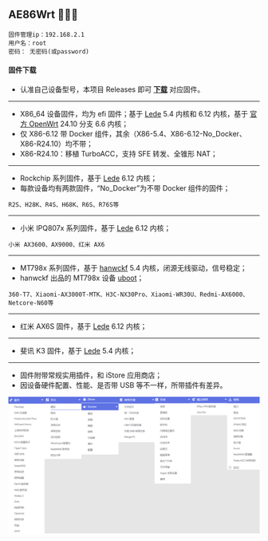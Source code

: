 ## AE86Wrt 🎉🎉🎉

```
固件管理ip：192.168.2.1  
用户名：root
密码： 无密码(或password)
```

#### 固件下载

* 认准自己设备型号，本项目 Releases 即可 **[下载](https://github.com/xiangfeidexiaohuo/AE86Wrt/releases)** 对应固件。

***

* X86_64 设备固件，均为 efi 固件；基于 [Lede](https://github.com/coolsnowwolf/lede) 5.4 内核和 6.12 内核，基于 [官方 OpenWrt](https://github.com/openwrt/openwrt) 24.10 分支 6.6 内核；
* 仅 X86-6.12 带 Docker 组件，其余（X86-5.4、X86-6.12-No_Docker、X86-R24.10）均不带；
* X86-R24.10：移植 TurboACC，支持 SFE 转发、全锥形 NAT；

***

* Rockchip 系列固件，基于 [Lede](https://github.com/coolsnowwolf/lede) 6.12 内核；
* 每款设备均有两款固件，“No_Docker”为不带 Docker 组件的固件；
```
R2S、H28K、R4S、H68K、R6S、R76S等
```

***

* 小米 IPQ807x 系列固件，基于 [Lede](https://github.com/coolsnowwolf/lede) 6.12 内核；
```
小米 AX3600、AX9000、红米 AX6
```

***

* MT798x 系列固件，基于 [hanwckf](https://github.com/hanwckf/immortalwrt-mt798x) 5.4 内核，闭源无线驱动，信号稳定；
* hanwckf 出品的 MT798x 设备 [uboot](https://github.com/hanwckf/bl-mt798x/releases)；
```
360-T7、Xiaomi-AX3000T-MTK、H3C-NX30Pro、Xiaomi-WR30U、Redmi-AX6000、Netcore-N60等
```

***

* 红米 AX6S 固件，基于 [Lede](https://github.com/coolsnowwolf/lede) 6.12 内核；

***

* 斐讯 K3 固件，基于 [Lede](https://github.com/coolsnowwolf/lede) 5.4 内核；

***

* 固件附带常规实用插件，和 iStore 应用商店；
* 因设备硬件配置、性能、是否带 USB 等不一样，所带插件有差异。

![png](./preview.png)

